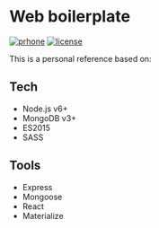 # Web boilerplate

[![prhone](https://img.shields.io/badge/prhone-project-1b38a9.svg)](http://romelperez.com)
[![license](https://img.shields.io/github/license/romelperez/web-boilerplate.svg?maxAge=2592000)](./LICENSE)

This is a personal reference based on:

## Tech

- Node.js v6+
- MongoDB v3+
- ES2015
- SASS

## Tools

- Express
- Mongoose
- React
- Materialize
